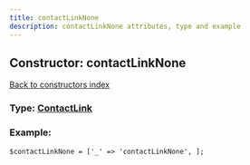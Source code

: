 ```yaml
---
title: contactLinkNone
description: contactLinkNone attributes, type and example
---
```

## Constructor: contactLinkNone  
[Back to constructors index](index.md)






### Type: [ContactLink](../types/ContactLink.md)


### Example:

```
$contactLinkNone = ['_' => 'contactLinkNone', ];
```